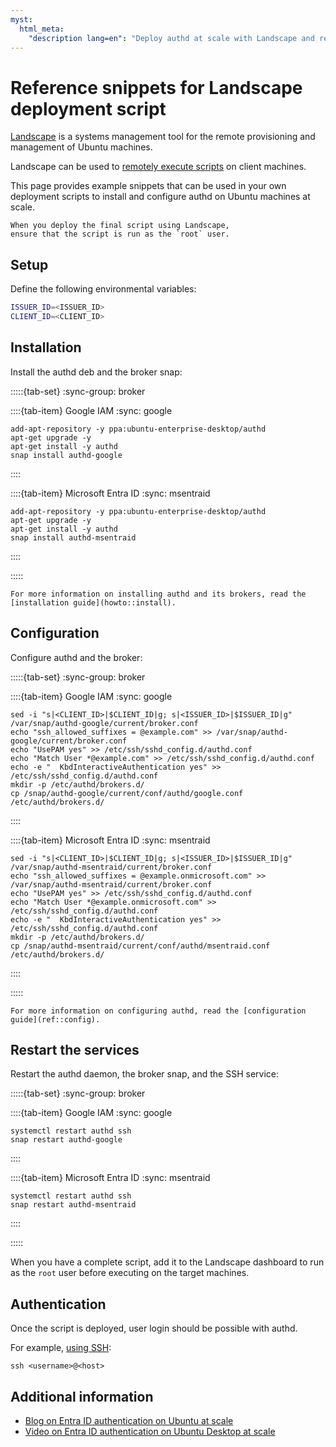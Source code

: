 ```yaml
---
myst:
  html_meta:
    "description lang=en": "Deploy authd at scale with Landscape and remote script execution."
---
```


# Reference snippets for Landscape deployment script

[Landscape](https://documentation.ubuntu.com/landscape/) is a systems
management tool for the remote provisioning and management of Ubuntu machines.

Landscape can be used to [remotely execute
scripts](https://documentation.ubuntu.com/landscape/how-to-guides/web-portal/web-portal-24-04-or-later/use-script-profiles/)
on client machines.

This page provides example snippets that can be used in your own deployment
scripts to install and configure authd on Ubuntu machines at scale.

```{note}
When you deploy the final script using Landscape,
ensure that the script is run as the `root` user.
```

## Setup

Define the following environmental variables:

```bash
ISSUER_ID=<ISSUER_ID>
CLIENT_ID=<CLIENT_ID>
```

## Installation

Install the authd deb and the broker snap:

:::::{tab-set}
:sync-group: broker

::::{tab-item} Google IAM
:sync: google

```shell
add-apt-repository -y ppa:ubuntu-enterprise-desktop/authd
apt-get upgrade -y
apt-get install -y authd
snap install authd-google
```
::::


::::{tab-item} Microsoft Entra ID
:sync: msentraid

```shell
add-apt-repository -y ppa:ubuntu-enterprise-desktop/authd
apt-get upgrade -y
apt-get install -y authd
snap install authd-msentraid
```

::::


:::::

```{tip}
For more information on installing authd and its brokers, read the
[installation guide](howto::install).
```

## Configuration

Configure authd and the broker:

:::::{tab-set}
:sync-group: broker

::::{tab-item} Google IAM
:sync: google

```shell
sed -i "s|<CLIENT_ID>|$CLIENT_ID|g; s|<ISSUER_ID>|$ISSUER_ID|g" /var/snap/authd-google/current/broker.conf
echo "ssh_allowed_suffixes = @example.com" >> /var/snap/authd-google/current/broker.conf
echo "UsePAM yes" >> /etc/ssh/sshd_config.d/authd.conf
echo "Match User *@example.com" >> /etc/ssh/sshd_config.d/authd.conf
echo -e "  KbdInteractiveAuthentication yes" >> /etc/ssh/sshd_config.d/authd.conf
mkdir -p /etc/authd/brokers.d/
cp /snap/authd-google/current/conf/authd/google.conf /etc/authd/brokers.d/
```

::::

::::{tab-item} Microsoft Entra ID
:sync: msentraid

```shell
sed -i "s|<CLIENT_ID>|$CLIENT_ID|g; s|<ISSUER_ID>|$ISSUER_ID|g" /var/snap/authd-msentraid/current/broker.conf
echo "ssh_allowed_suffixes = @example.onmicrosoft.com" >> /var/snap/authd-msentraid/current/broker.conf
echo "UsePAM yes" >> /etc/ssh/sshd_config.d/authd.conf
echo "Match User *@example.onmicrosoft.com" >> /etc/ssh/sshd_config.d/authd.conf
echo -e "  KbdInteractiveAuthentication yes" >> /etc/ssh/sshd_config.d/authd.conf
mkdir -p /etc/authd/brokers.d/
cp /snap/authd-msentraid/current/conf/authd/msentraid.conf /etc/authd/brokers.d/
```

::::

:::::

```{tip}
For more information on configuring authd, read the [configuration
guide](ref::config).
```

## Restart the services

Restart the authd daemon, the broker snap, and the SSH service:

:::::{tab-set}
:sync-group: broker

::::{tab-item} Google IAM
:sync: google

```shell
systemctl restart authd ssh
snap restart authd-google
```

::::

::::{tab-item} Microsoft Entra ID
:sync: msentraid

```shell
systemctl restart authd ssh
snap restart authd-msentraid
```

::::

:::::

When you have a complete script, add it to the Landscape dashboard to run as
the `root` user before executing on the target machines.

## Authentication

Once the script is deployed, user login should be possible with authd.

For example, [using SSH](../howto/login-ssh.md):

```text
ssh <username>@<host>
```

## Additional information

* [Blog on Entra ID authentication on Ubuntu at scale](https://ubuntu.com/blog/entra-id-authentication-on-ubuntu-at-scale-with-landscape)
* [Video on Entra ID authentication on Ubuntu Desktop at scale](https://www.youtube.com/watch?v=1tYNEby5-hw)
